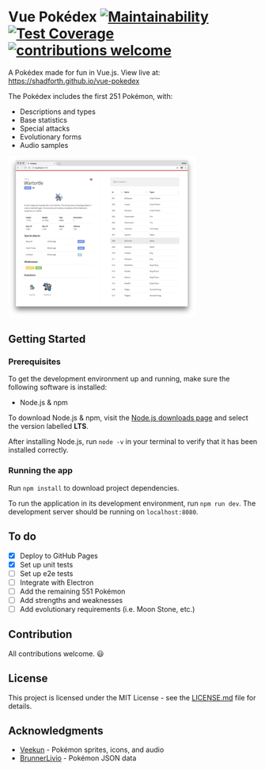 # Vue Pokédex [![Maintainability](https://api.codeclimate.com/v1/badges/fb4793225019f84f2383/maintainability)](https://codeclimate.com/github/shadforth/vue-pokedex/maintainability) [![Test Coverage](https://api.codeclimate.com/v1/badges/fb4793225019f84f2383/test_coverage)](https://codeclimate.com/github/shadforth/vue-pokedex/test_coverage) [![contributions welcome](https://img.shields.io/badge/contributions-welcome-brightgreen.svg?style=flat)](https://github.com/shadforth/vue-pokedex/issues)

A Pokédex made for fun in Vue.js. View live at: https://shadforth.github.io/vue-pokedex

The Pokédex includes the first 251 Pokémon, with:

- Descriptions and types
- Base statistics
- Special attacks
- Evolutionary forms
- Audio samples

<img src="public/screenshot_v2.png" alt="Vue Pokédex" style="max-width:75%;margin: 0 auto;">

## Getting Started

### Prerequisites

To get the development environment up and running, make sure the following software is installed:

- Node.js & npm

To download Node.js & npm, visit the [Node.js downloads page](https://nodejs.org/en/download/) and select the version labelled **LTS**.

After installing Node.js, run `node -v` in your terminal to verify that it has been installed correctly.

### Running the app

Run `npm install` to download project dependencies.

To run the application in its development environment, run `npm run dev`. The development server should be running on `localhost:8080`.

## To do

- [x] Deploy to GitHub Pages
- [x] Set up unit tests
- [ ] Set up e2e tests
- [ ] Integrate with Electron
- [ ] Add the remaining 551 Pokémon
- [ ] Add strengths and weaknesses
- [ ] Add evolutionary requirements (i.e. Moon Stone, etc.)

## Contribution

All contributions welcome. 😃

## License

This project is licensed under the MIT License - see the [LICENSE.md](LICENSE.md) file for details.

## Acknowledgments

- [Veekun](https://veekun.com/dex/downloads) - Pokémon sprites, icons, and audio
- [BrunnerLivio](https://github.com/BrunnerLivio) - Pokémon JSON data
